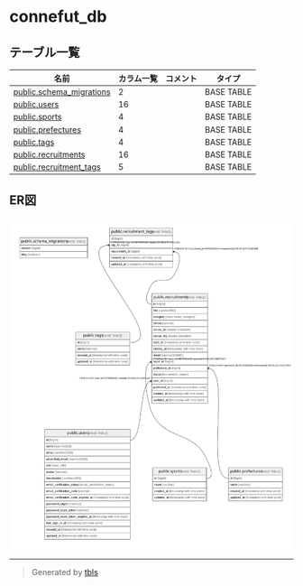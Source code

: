 # connefut_db

## テーブル一覧

| 名前 | カラム一覧 | コメント | タイプ |
| ---- | ------- | ------- | ---- |
| [public.schema_migrations](public.schema_migrations.md) | 2 |  | BASE TABLE |
| [public.users](public.users.md) | 16 |  | BASE TABLE |
| [public.sports](public.sports.md) | 4 |  | BASE TABLE |
| [public.prefectures](public.prefectures.md) | 4 |  | BASE TABLE |
| [public.tags](public.tags.md) | 4 |  | BASE TABLE |
| [public.recruitments](public.recruitments.md) | 16 |  | BASE TABLE |
| [public.recruitment_tags](public.recruitment_tags.md) | 5 |  | BASE TABLE |

## ER図

![er](schema.svg)

---

> Generated by [tbls](https://github.com/k1LoW/tbls)
